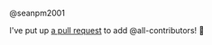 @seanpm2001 

I've put up [a pull request](https://github.com/seanpm2001/DIFFicult/pull/4) to add @all-contributors! :tada:
